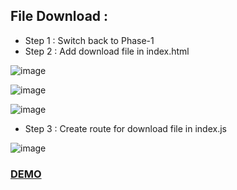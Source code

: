 ## File Download :
- Step 1 : Switch back to Phase-1
- Step 2 : Add download file in index.html

![image](https://user-images.githubusercontent.com/86548591/158075978-47043a18-2ff4-41c0-b93c-287aab908506.png)

![image](https://user-images.githubusercontent.com/86548591/158076047-da95b2d8-8dff-4f5b-ac9e-846f2c770a7e.png)

![image](https://user-images.githubusercontent.com/86548591/158076030-b493d661-233a-45ce-a7ee-39a798ee143f.png)

- Step 3 : Create route for download file in index.js

![image](https://user-images.githubusercontent.com/86548591/158076202-c323451f-c58b-403c-86f2-981d3e4a8d7b.png)

### [DEMO](https://express-phase-3.herokuapp.com/)
